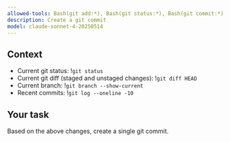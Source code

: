 ```yaml
---
allowed-tools: Bash(git add:*), Bash(git status:*), Bash(git commit:*)
description: Create a git commit
model: claude-sonnet-4-20250514
---
```


## Context

- Current git status: !`git status`
- Current git diff (staged and unstaged changes): !`git diff HEAD`
- Current branch: !`git branch --show-current`
- Recent commits: !`git log --oneline -10`

## Your task

Based on the above changes, create a single git commit.
